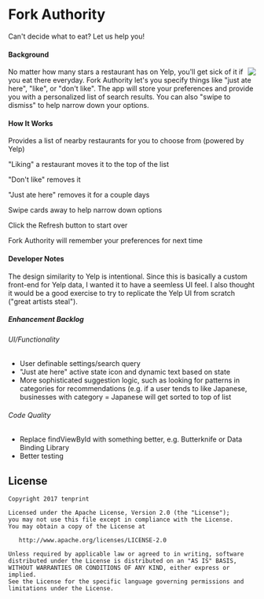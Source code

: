 # Fork Authority
Can't decide what to eat? Let us help you!

#### Background
<img src="https://cloud.githubusercontent.com/assets/11450465/18818300/b78559a6-8343-11e6-8869-e0a2d0266eaa.gif" align="right">

No matter how many stars a restaurant has on Yelp, you'll get sick of it if you eat there everyday.  Fork Authority let's you specify things like "just ate here", "like", or "don't like".  The app will store your preferences and provide you with a personalized list of search results.  You can also "swipe to dismiss" to help narrow down your options.

#### How It Works

Provides a list of nearby restaurants for you to choose from (powered by Yelp)

"Liking" a restaurant moves it to the top of the list

"Don't like" removes it
 
"Just ate here" removes it for a couple days

Swipe cards away to help narrow down options

Click the Refresh button to start over

Fork Authority will remember your preferences for next time

#### Developer Notes
The design similarity to Yelp is intentional.  Since this is basically a custom front-end for Yelp data, I wanted it to have a seemless UI feel. I also thought it would be a good exercise to try to replicate the Yelp UI from scratch ("great artists steal").

##### Enhancement Backlog
###### UI/Functionality
- User definable settings/search query
- "Just ate here" active state icon and dynamic text based on state
- More sophisticated suggestion logic, such as looking for patterns in categories for recommendations (e.g. if a user tends to like Japanese, businesses with category = Japanese will get sorted to top of list

###### Code Quality
- Replace findViewById with something better, e.g. Butterknife or Data Binding Library
- Better testing

License
--------

    Copyright 2017 tenprint

    Licensed under the Apache License, Version 2.0 (the "License");
    you may not use this file except in compliance with the License.
    You may obtain a copy of the License at

       http://www.apache.org/licenses/LICENSE-2.0

    Unless required by applicable law or agreed to in writing, software
    distributed under the License is distributed on an "AS IS" BASIS,
    WITHOUT WARRANTIES OR CONDITIONS OF ANY KIND, either express or implied.
    See the License for the specific language governing permissions and
    limitations under the License.

